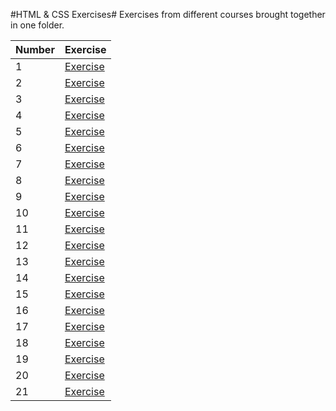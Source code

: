  #HTML & CSS Exercises#
 Exercises from different courses brought together in one folder.
 
| Number | Exercise |
| ------ | -------- |
| 1 | [Exercise](https://github.com/nerooc/html-css-exercises/tree/master/Ex1)
| 2 | [Exercise](https://github.com/nerooc/html-css-exercises/tree/master/Ex2%20~%20position)
| 3 | [Exercise](https://github.com/nerooc/html-css-exercises/tree/master/Ex3)
| 4 | [Exercise](https://github.com/nerooc/html-css-exercises/tree/master/Ex4%20~%20inline-block)
| 5 | [Exercise](https://github.com/nerooc/html-css-exercises/tree/master/Ex5%20~%20float)
| 6 | [Exercise](https://github.com/nerooc/html-css-exercises/tree/master/Ex1)
| 7 | [Exercise](https://github.com/nerooc/html-css-exercises/blob/master/Ex7%20~%20transition/index.html)
| 8 | [Exercise](https://github.com/nerooc/html-css-exercises/tree/master/Ex%208%20~%20transition2)
| 9 | [Exercise](https://github.com/nerooc/html-css-exercises/tree/master/Ex%209%20~%20transform)
| 10 | [Exercise](https://github.com/nerooc/html-css-exercises/tree/master/Ex10%20~%20transform)
| 11 | [Exercise](https://github.com/nerooc/html-css-exercises/tree/master/Ex%2011%20~%20transform)
| 12 | [Exercise](https://github.com/nerooc/html-css-exercises/tree/master/Ex12%20~%20buttons)
| 13 | [Exercise](https://github.com/nerooc/html-css-exercises/tree/master/Ex%2013%20~%20transition)
| 14 | [Exercise](https://github.com/nerooc/html-css-exercises/tree/master/Ex%2014)
| 15 | [Exercise](https://github.com/nerooc/html-css-exercises/tree/master/Ex15%20-%20animate)
| 16 | [Exercise](https://github.com/nerooc/html-css-exercises/tree/master/Ex%2016%20-%20transition)
| 17 | [Exercise](https://github.com/nerooc/html-css-exercises/tree/master/Ex%2017%20-%20animate)
| 18 | [Exercise](https://github.com/nerooc/html-css-exercises/tree/master/Ex%2018%20~%20animate)
| 19 | [Exercise](https://github.com/nerooc/html-css-exercises/tree/master/Ex%2019%20-%20flexbox)
| 20 | [Exercise](https://github.com/nerooc/html-css-exercises/tree/master/Ex%2020%20~%20flexbox)
| 21 | [Exercise](https://github.com/nerooc/html-css-exercises/tree/master/Ex%2021%20~%20flexbox%20media%20queries)
